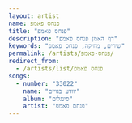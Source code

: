 ```yaml
---
layout: artist
name: פנחס פאמפ
title: "פנחס פאמפ"
description: "דף האמן פנחס פאמפ"
keywords: "שירים, מוזיקה, פנחס פאמפ"
permalink: /artists/פנחס-פאמפ/
redirect_from:
  - /artists/list/פנחס פאמפ
songs:
  - number: "33022"
    name: "יוודע בגויים"
    album: "סינגלים"
    artist: "פנחס פאמפ"
---
```

